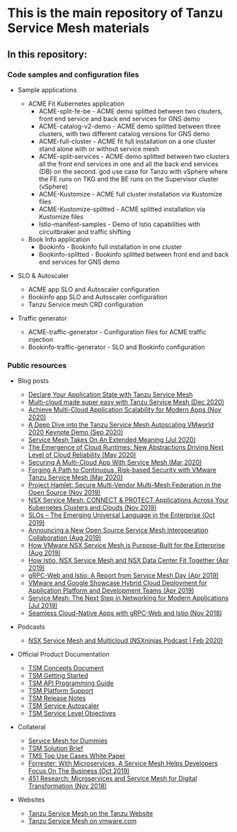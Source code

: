 # This is the main repository of Tanzu Service Mesh materials #

## In this repository: ##

### Code samples and configuration files
   - Sample applications
     - ACME Fit Kubernetes application
       - ACME-split-fe-be - ACME demo splitted between two clsuters, front end service and back end services for GNS demo
       - ACME-catalog-v2-demo - ACME demo splitted between three clusters, with two different catalog versions for GNS demo
       - ACME-full-cluster - ACME fit full installation on a one cluster stand alone with or without service mesh
       - ACME-split-services - ACME demo splitted between two clusters all the front end services in one and all the back end services (DB) on the second. god use case for Tanzu with vSphere where the FE runs on TKG and the BE runs on the Supervisor cluster (vSphere)
       - ACME-Kustomize - ACME full cluster installation via Kustomize files 
       - ACME-Kustomize-splitted - ACME splitted installation via Kustomize files
       - Istio-manifest-samples - Demo of Istio capabilities with circuitbraker and traffic shifting
     - Book Info application
       - Bookinfo - Bookinfo full installation in one cluster
       - Bookinfo-splitted - Bookinfo splitted between front end and back end services for GNS demo
   - SLO & Autoscaler
     - ACME app SLO and Autoscaler configuration
     - Bookinfo app SLO and Autoscaler configuration
     - Tanzu Service mesh CRD configuration

   - Traffic generator
     - ACME-traffic-generator - Configuration files for ACME traffic injection
     - Bookinfo-traffic-generator - SLO and Bookinfo configuration

### Public resources
   - Blog posts
     - [Declare Your Application State with Tanzu Service Mesh](https://blogs.vmware.com/networkvirtualization/2020/12/tsm-slo-acme.html/)
     - [Multi-cloud made super easy with Tanzu Service Mesh (Dec 2020)](https://cloud-abstract.com/multi-cloud-made-super-easy-with-tanzu-service-mesh/)
     - [Achieve Multi-Cloud Application Scalability for Modern Apps (Nov 2020)](https://blogs.vmware.com/networkvirtualization/2020/11/modern-apps-multicloud.html/)
     - [A Deep Dive into the Tanzu Service Mesh Autoscaling VMworld 2020 Keynote Demo (Sep 2020)](https://octo.vmware.com/deep-dive-tanzu-service-mesh-autoscaling-vmworld-2020-keynote-demo/)
     - [Service Mesh Takes On An Extended Meaning (Jul 2020)](https://cloud.vmware.com/community/2020/07/06/service-mesh-takes-extended-meaning/)
     - [The Emergence of Cloud Runtimes: New Abstractions Driving Next Level of Cloud Reliability (May 2020)](https://octo.vmware.com/emergence-of-cloud-runtimes/)
     - [Securing A Multi-Cloud App With Service Mesh (Mar 2020)](https://cloud-abstract.com/securing-multi-cloud-app-service-mesh/)
     - [Forging A Path to Continuous, Risk-based Security with VMware Tanzu Service Mesh (Mar 2020)](https://blogs.vmware.com/networkvirtualization/2020/03/risk-based-security.html/)
     - [Project Hamlet: Secure Multi-Vendor Multi-Mesh Federation in the Open Source (Nov 2019)](https://octo.vmware.com/project-hamlet-secure-multi-vendor-multi-mesh-federation-open-source/)
     - [NSX Service Mesh: CONNECT & PROTECT Applications Across Your Kubernetes Clusters and Clouds (Nov 2019)](https://blogs.vmware.com/networkvirtualization/2019/11/nsx-service-mesh-on-vmware-tanzu.html/)
     - [SLOs – The Emerging Universal Language in the Enterprise (Oct 2019)](https://octo.vmware.com/slos-emerging-universal-language-enterprise/)
     - [Announcing a New Open Source Service Mesh Interoperation Collaboration (Aug 2019)](https://blogs.vmware.com/networkvirtualization/2019/08/new-open-source-service-mesh-interoperation-collaboration.html/)
     - [How VMware NSX Service Mesh is Purpose-Built for the Enterprise (Aug 2019)](https://octo.vmware.com/vmware-nsx-service-mesh-purpose-built-enterprise/)
     - [How Istio, NSX Service Mesh and NSX Data Center Fit Together (Apr 2019)](https://blogs.vmware.com/networkvirtualization/2019/04/how-istio-nsx-service-mesh-and-nsx-data-center-fit-together.html/)
     - [gRPC-Web and Istio: A Report from Service Mesh Day (Apr 2019)](https://blogs.vmware.com/networkvirtualization/2019/04/grpc-web-and-istio.html/)
     - [VMware and Google Showcase Hybrid Cloud Deployment for Application Platform and Development Teams (Apr 2019)](https://blogs.vmware.com/networkvirtualization/2019/04/vmware-and-google-showcase-hybrid-cloud-deployment.html/)
     - [Service Mesh: The Next Step in Networking for Modern Applications (Jul 2019)](https://blogs.vmware.com/networkvirtualization/2019/07/service-mesh-networking-for-modern-applications.html/)
     - [Seamless Cloud-Native Apps with gRPC-Web and Istio (Nov 2018)](https://venilnoronha.io/seamless-cloud-native-apps-with-grpc-web-and-istio)

  - Podcasts
    - [NSX Service Mesh and Multicloud (NSXninjas Podcast | Feb 2020)](https://podcasts.apple.com/us/podcast/nsxninjas-podcast-episode-0002-02-21-20-nsx-service/id1499933486?i=1000466751340)
  
  - Official Product Documentation
    - [TSM Concepts Document](https://docs.vmware.com/en/VMware-Tanzu-Service-Mesh/services/concepts-guide/GUID-DEB57BAB-688F-4A4D-81E8-9CECC0F80FD5.html)
    - [TSM Getting Started](https://docs.vmware.com/en/VMware-Tanzu-Service-Mesh/services/getting-started-guide/GUID-FC2E0065-AC7B-4AEA-944A-2AC4DF2AA789.html)
    - [TSM API Programming Guide](https://docs.vmware.com/en/VMware-Tanzu-Service-Mesh/services/api-programming-guide/GUID-CC5A0A46-0A4B-45D6-9D1B-DA8C8174AD84.html)
    - [TSM Platform Support](https://docs.vmware.com/en/VMware-Tanzu-Service-Mesh/services/tanzu-service-mesh-environment-requirements-and-supported-platforms/GUID-D0B939BE-474E-4075-9A65-3D72B5B9F237.html)
    - [TSM Release Notes](https://docs.vmware.com/en/VMware-Tanzu-Service-Mesh/services/rn/VMware-Tanzu-Service-Mesh-Release-Notes.html)
    - [TSM Service Autoscaler](https://docs.vmware.com/en/VMware-Tanzu-Service-Mesh/services/slos-with-tsm/GUID-979BC58E-C3D3-4542-8D33-8CD414E9762F.html)
    - [TSM Service Level Objectives](https://docs.vmware.com/en/VMware-Tanzu-Service-Mesh/services/service-autoscaling-with-tsm-user-guide/GUID-E4FFF71B-441E-42D4-8A50-54B10966DC9D.html)

  - Collateral
    - [Service Mesh for Dummies](https://pages.cloud.vmware.com/service-mesh-dummies)
    - [TSM Solution Brief](https://www.vmware.com/content/dam/digitalmarketing/vmware/en/pdf/products/nsx/vmware-tanzu-solution-brief.pdf)
    - [TMS Top Use Cases White Paper](https://www.vmware.com/content/dam/digitalmarketing/vmware/en/pdf/products/nsx/vmware-tanzu-usecases.pdf)
    - [Forrester: With Microservices, A Service Mesh Helps Developers Focus On The Business (Oct 2019)](https://vault.vmware.com/group/vault-main-library/document-preview/-/document_library/6KC5yhh3TpWl/view_file/51269976)
    - [451 Research: Microservices and Service Mesh for Digital Transformation (Nov 2018)](https://vault.vmware.com/group/vault-main-library/document-preview/-/document_library/6KC5yhh3TpWl/view_file/51531740)

  - Websites
    - [Tanzu Service Mesh on the Tanzu Website](https://tanzu.vmware.com/service-mesh)
    - [Tanzu Service Mesh on vmware.com](https://www.vmware.com/products/tanzu-service-mesh.html)


